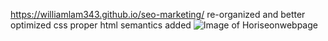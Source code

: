 https://williamlam343.github.io/seo-marketing/
re-organized and better optimized css
proper html semantics added
![Image of Horiseonwebpage](https://github.com/Williamlam343/seo-marketing/blob/master/assets/images/horiseongithub.png)
